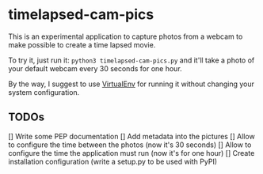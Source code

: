 # timelapsed-cam-pics
This is an experimental application to capture photos from a webcam to make possible to create a time lapsed movie.


To try it, just run it: `python3 timelapsed-cam-pics.py` and it'll take a photo of your default webcam every 30 seconds for one hour.

By the way, I suggest to use [VirtualEnv](https://virtualenv.pypa.io/) for running it without changing your system configuration.

## TODOs

[] Write some PEP documentation
[] Add metadata into the pictures
[] Allow to configure the time between the photos (now it's 30 seconds)
[] Allow to configure the time the application must run (now it's for one hour)
[] Create installation configuration (write a setup.py to be used with PyPI)
